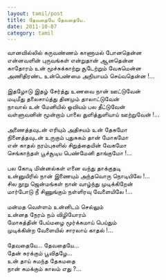 ```yaml
---
layout: tamil/post
title: தேவதையே தேவதையே.
date: 2011-10-07
category: tamil
---
```


வானவில்லில் கருவண்ணம் காணாமல் போனதென்ன<br />
என்னவளின் புருவங்கள் என்றுதான் ஆனதென்ன<br />
காதோரம் உன் மூச்சுக்காற்று சூடேற்றும் வேகமென்ன<br />
அணிதிரண்ட உன்பெண்மை அநியாயம் செய்வதென்ன !...<br />
<br />
இதழோடு இதழ் சேர்த்து உணவை நான் ஊட்டுவேன்<br />
மடிமீது தலைசாய்த்து தினமும் தாலாட்டுவேன்<br />
நாவால் உன் மேனியில் ஓவியம் பல தீட்டுவேன்<br />
வள்ளுவனின் மூன்றாம் பாலை துளித்துளியாய் ஊற்றுவேன் !...<br />
<br />
அணைத்தவுடன் எரியும் அதிசயம் உன் தேகமோ<br />
நினைத்தவுடன் உருகும் புதுசுகம் தான் மோகமோ<br />
என் காதல் நரம்புகளில் சிறுத்தையின் வேகமோ<br />
செங்காந்தள் பூச்சூடிய பெண்மேனி தாங்குமோ !...<br />
<br />
பல கோடி மின்னல்கள் எனை வந்து தாக்குதடி<br />
உன்னுயிரில் நான் இணையும் அந்தவொரு நொடியிலே !...<br />
சில நூறு ஜென்மங்கள் நான் வாழ்ந்து முடிக்கிறேன்<br />
மார்போடு நீ சிணுங்கும் நள்ளிரவு வேளையிலே !...<br />
<br />
மன்மத வெள்ளம் உன்னிடம் செல்லும்<br />
உன்னத நேரம் நம் விழியோரம்<br />
மோகத்தின் பேய்மழை மூர்க்கமாய் பெய்தும்<br />
முடிக்கின்ற வேளையில் சாரலாய் காதல் !...<br />
<br />
தேவதையே... தேவதையே...<br />
தேன் சுரக்கும் பூவிதழே...<br />
உன் தாய் சுமந்த தேகமதை<br />
நான் சுமக்கும் காலம் எது ?...<br />
<br />
